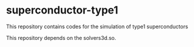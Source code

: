 # superconductor-type1
This repository contains codes for the simulation of type1 superconductors

This repository depends on the solvers3d.so.
